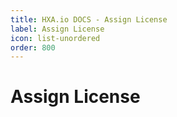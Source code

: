 ```yaml
---
title: HXA.io DOCS - Assign License
label: Assign License
icon: list-unordered
order: 800
---
```

# Assign License
